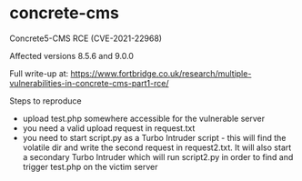 # concrete-cms
Concrete5-CMS RCE (CVE-2021-22968)

Affected versions 8.5.6 and 9.0.0

Full write-up at: https://www.fortbridge.co.uk/research/multiple-vulnerabilities-in-concrete-cms-part1-rce/

Steps to reproduce
* upload test.php somewhere accessible for the vulnerable server
* you need a valid upload request in request.txt
* you need to start script.py as a Turbo Intruder script - this will find the volatile dir and write the second request in request2.txt. It will also start a secondary Turbo Intruder which will run script2.py in order to find and trigger test.php on the victim server
